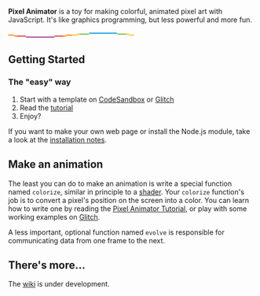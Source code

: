 **Pixel Animator** is a toy for making colorful, animated pixel art with JavaScript. It's like graphics programming, but less powerful and more fun.

[![Rainbow sine wave 256×5×16](examples/1576377638058.gif)](https://glitch.com/~wavey-spectrum)

## Getting Started

### The "easy" way

1. Start with a template on [CodeSandbox](https://codesandbox.io/s/pixel-animator-starter-od1oy) or [Glitch](https://glitch.com/edit/#!/remix/pixel-animator)
2. Read the [tutorial](https://github.com/grough/pixel-animator/wiki/Pixel-Animator-Tutorial)
3. Enjoy?

If you want to make your own web page or install the Node.js module, take a look at the [installation notes](https://github.com/grough/pixel-animator/wiki/Installation).

## Make an animation

The least you can do to make an animation is write a special function named `colorize`, similar in principle to a [shader](https://thebookofshaders.com/01/). Your `colorize` function's job is to convert a pixel's position on the screen into a color. You can learn how to write one by reading the [Pixel Animator Tutorial](https://github.com/grough/pixel-animator/wiki/Pixel-Animator-Tutorial), or play with some working examples on [Glitch](https://glitch.com/@grough/pixel-art).

A less important, optional function named `evolve` is responsible for communicating data from one frame to the next.

## There's more…

The [wiki](https://github.com/grough/pixel-animator/wiki) is under development.

<!-- ## TODO: Why does this exist? -->
